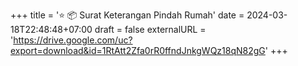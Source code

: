+++
title = '⭐ 📦 Surat Keterangan Pindah Rumah'
date = 2024-03-18T22:48:48+07:00
draft = false
externalURL = 'https://drive.google.com/uc?export=download&id=1RtAtt2Zfa0rR0ffndJnkgWQz18qN82gG'
+++
